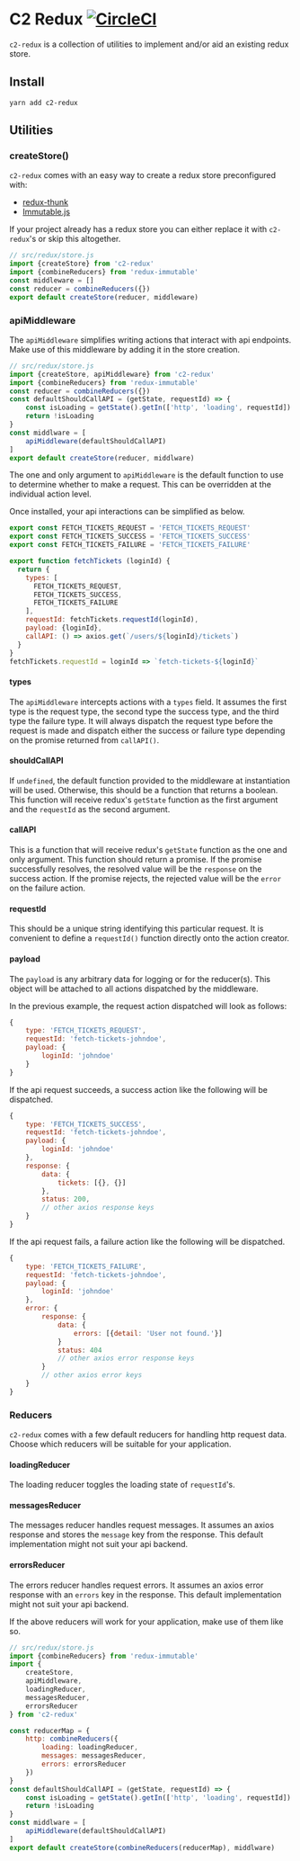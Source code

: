 # C2 Redux [![CircleCI](https://circleci.com/gh/ClearC2/c2-redux.svg?style=svg)](https://circleci.com/gh/ClearC2/c2-redux)

`c2-redux` is a collection of utilities to implement and/or aid an existing redux store.

## Install

```
yarn add c2-redux
```

## Utilities

### createStore()
`c2-redux` comes with an easy way to create a redux store preconfigured with:
 - [redux-thunk](https://github.com/gaearon/redux-thunk)
 - [Immutable.js](https://facebook.github.io/immutable-js/)

If your project already has a redux store you can either replace it with `c2-redux`'s or skip this altogether.

```js
// src/redux/store.js
import {createStore} from 'c2-redux'
import {combineReducers} from 'redux-immutable'
const middleware = []
const reducer = combineReducers({})
export default createStore(reducer, middleware)
```

### apiMiddleware
The `apiMiddleware` simplifies writing actions that interact with api endpoints. Make use of this middleware by adding it in the store creation.

```js
// src/redux/store.js
import {createStore, apiMiddleware} from 'c2-redux'
import {combineReducers} from 'redux-immutable'
const reducer = combineReducers({})
const defaultShouldCallAPI = (getState, requestId) => {
    const isLoading = getState().getIn(['http', 'loading', requestId]) || false
    return !isLoading
}
const middlware = [
    apiMiddleware(defaultShouldCallAPI)
]
export default createStore(reducer, middlware)
```
The one and only argument to `apiMiddleware` is the default function to use to determine whether to make a request. This can be overridden at the individual action level.

Once installed, your api interactions can be simplified as below.

```js
export const FETCH_TICKETS_REQUEST = 'FETCH_TICKETS_REQUEST'
export const FETCH_TICKETS_SUCCESS = 'FETCH_TICKETS_SUCCESS'
export const FETCH_TICKETS_FAILURE = 'FETCH_TICKETS_FAILURE'

export function fetchTickets (loginId) {
  return {
    types: [
      FETCH_TICKETS_REQUEST,
      FETCH_TICKETS_SUCCESS,
      FETCH_TICKETS_FAILURE
    ],
    requestId: fetchTickets.requestId(loginId),
    payload: {loginId},
    callAPI: () => axios.get(`/users/${loginId}/tickets`)
  }
}
fetchTickets.requestId = loginId => `fetch-tickets-${loginId}`
```

#### types
The `apiMiddleware` intercepts actions with a `types` field. It assumes the first type is the request type, the second type the success type, and the third type the failure type. It will always dispatch the request type before the request is made and dispatch either the success or failure type depending on the promise returned from `callAPI()`.

#### shouldCallAPI
If `undefined`, the default function provided to the middleware at instantiation will be used. Otherwise, this should be a function that returns a boolean. This function will receive redux's `getState` function as the first argument and the `requestId` as the second argument.

#### callAPI
This is a function that will receive redux's `getState` function as the one and only argument. This function should return a promise. If the promise successfully resolves, the resolved value will be the `response` on the success action. If the promise rejects, the rejected value will be the `error` on the failure action.

#### requestId
This should be a unique string identifying this particular request. It is convenient to define a `requestId()` function directly onto the action creator.

#### payload
The `payload` is any arbitrary data for logging or for the reducer(s). This object will be attached to all actions dispatched by the middleware.

In the previous example, the request action dispatched will look as follows:

```js
{
    type: 'FETCH_TICKETS_REQUEST',
    requestId: 'fetch-tickets-johndoe',
    payload: {
        loginId: 'johndoe'
    }
}
```

If the api request succeeds, a success action like the following will be dispatched.

```js
{
    type: 'FETCH_TICKETS_SUCCESS',
    requestId: 'fetch-tickets-johndoe',
    payload: {
        loginId: 'johndoe'
    },
    response: {
        data: {
            tickets: [{}, {}]
        },
        status: 200,
        // other axios response keys
    }
}
```

If the api request fails, a failure action like the following will be dispatched.
```js
{
    type: 'FETCH_TICKETS_FAILURE',
    requestId: 'fetch-tickets-johndoe',
    payload: {
        loginId: 'johndoe'
    },
    error: {
        response: {
            data: {
                errors: [{detail: 'User not found.'}]
            }
            status: 404
            // other axios error response keys
        }
        // other axios error keys
    }
}
```

### Reducers
`c2-redux` comes with a few default reducers for handling http request data. Choose which reducers will be suitable for your application.

#### loadingReducer
The loading reducer toggles the loading state of `requestId`'s.

#### messagesReducer
The messages reducer handles request messages. It assumes an axios response and stores the `message` key from the response. This default implementation might not suit your api backend.

#### errorsReducer
The errors reducer handles request errors. It assumes an axios error response with an `errors` key in the response. This default implementation might not suit your api backend.

If the above reducers will work for your application, make use of them like so.

```js
// src/redux/store.js
import {combineReducers} from 'redux-immutable'
import {
    createStore,
    apiMiddleware,
    loadingReducer,
    messagesReducer,
    errorsReducer
} from 'c2-redux'

const reducerMap = {
    http: combineReducers({
        loading: loadingReducer,
        messages: messagesReducer,
        errors: errorsReducer
    })
}
const defaultShouldCallAPI = (getState, requestId) => {
    const isLoading = getState().getIn(['http', 'loading', requestId]) || false
    return !isLoading
}
const middlware = [
    apiMiddleware(defaultShouldCallAPI)
]
export default createStore(combineReducers(reducerMap), middlware)
```





